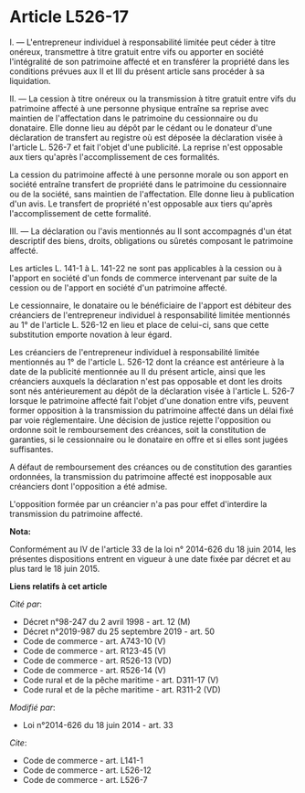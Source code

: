 # Article L526-17

I. ― L'entrepreneur individuel à responsabilité limitée peut céder à titre onéreux, transmettre à titre gratuit entre vifs ou
apporter en société l'intégralité de son patrimoine affecté et en transférer la propriété dans les conditions prévues aux II
et III du présent article sans procéder à sa liquidation. 

II. ― La cession à titre onéreux ou la transmission à titre gratuit entre vifs du patrimoine affecté à une personne physique
entraîne sa reprise avec maintien de l'affectation dans le patrimoine du cessionnaire ou du donataire. Elle donne lieu au
dépôt par le cédant ou le donateur d'une déclaration de transfert au registre      où est déposée la déclaration visée à
l'article L. 526-7 et fait l'objet d'une publicité. La reprise n'est opposable aux tiers qu'après l'accomplissement de ces
formalités. 

La cession du patrimoine affecté à une personne morale ou son apport en société entraîne transfert de propriété dans le
patrimoine du cessionnaire ou de la société, sans maintien de l'affectation. Elle donne lieu à publication d'un avis. Le
transfert de propriété n'est opposable aux tiers qu'après l'accomplissement de cette formalité. 

III. ― La déclaration ou l'avis mentionnés au II sont accompagnés d'un état descriptif des biens, droits, obligations ou
sûretés composant le patrimoine affecté. 

Les articles L. 141-1 à L. 141-22 ne sont pas applicables à la cession ou à l'apport en société d'un fonds de commerce
intervenant par suite de la cession ou de l'apport en société d'un patrimoine affecté. 

Le cessionnaire, le donataire ou le bénéficiaire de l'apport est débiteur des créanciers de l'entrepreneur individuel à
responsabilité limitée mentionnés au 1° de l'article L. 526-12 en lieu et place de celui-ci, sans que cette substitution
emporte novation à leur égard. 

Les créanciers de l'entrepreneur individuel à responsabilité limitée mentionnés au 1° de l'article L. 526-12 dont la créance
est antérieure à la date de la publicité mentionnée au II du présent article, ainsi que les créanciers auxquels la
déclaration n'est pas opposable et dont les droits sont nés antérieurement au dépôt de la déclaration visée à l'article L.
526-7 lorsque le patrimoine affecté fait l'objet d'une donation entre vifs, peuvent former opposition à la transmission du
patrimoine affecté dans un délai fixé par voie réglementaire. Une décision de justice rejette l'opposition ou ordonne soit le
remboursement des créances, soit la constitution de garanties, si le cessionnaire ou le donataire en offre et si elles sont
jugées suffisantes. 

A défaut de remboursement des créances ou de constitution des garanties ordonnées, la transmission du patrimoine affecté est
inopposable aux créanciers dont l'opposition a été admise. 

L'opposition formée par un créancier n'a pas pour effet d'interdire la transmission du patrimoine affecté.

**Nota:**

Conformément au IV de l'article 33 de la loi n° 2014-626 du 18 juin 2014, les présentes dispositions entrent en vigueur à une
date fixée par décret et au plus tard le 18 juin 2015.

**Liens relatifs à cet article**

_Cité par_:

  - Décret n°98-247 du 2 avril 1998 - art. 12 (M)
  - Décret n°2019-987 du 25 septembre 2019 - art. 50
  - Code de commerce - art. A743-10 (V)
  - Code de commerce - art. R123-45 (V)
  - Code de commerce - art. R526-13 (VD)
  - Code de commerce - art. R526-14 (V)
  - Code rural et de la pêche maritime - art. D311-17 (V)
  - Code rural et de la pêche maritime - art. R311-2 (VD)

_Modifié par_:

  - Loi n°2014-626 du 18 juin 2014 - art. 33

_Cite_:

  - Code de commerce - art. L141-1
  - Code de commerce - art. L526-12
  - Code de commerce - art. L526-7
